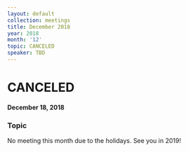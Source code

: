 ```yaml
---
layout: default
collection: meetings
title: December 2018
year: 2018
month: '12'
topic: CANCELED
speaker: TBD
---
```


# CANCELED

#### December 18, 2018

### Topic

No meeting this month due to the holidays. See you in 2019!

